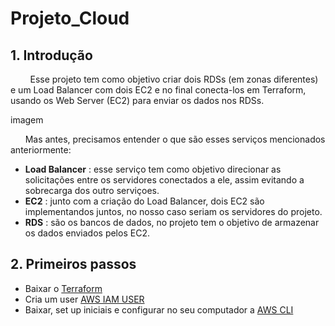 # Projeto_Cloud

## 1. Introdução
&nbsp;
&nbsp;&nbsp;&nbsp;&nbsp;&nbsp;&nbsp;Esse projeto tem como objetivo criar dois RDSs (em zonas diferentes) e um Load Balancer com dois EC2 e no final conecta-los em Terraform,
usando os 
Web Server (EC2) para enviar os dados nos RDSs.

imagem

&nbsp;&nbsp;&nbsp;&nbsp;&nbsp;&nbsp;Mas antes, precisamos entender o que são esses serviços mencionados anteriormente: 

- **Load Balancer** : esse serviço tem como objetivo direcionar as solicitações entre os servidores conectados a ele, assim evitando a sobrecarga dos outro serviçoes.
- **EC2** : junto com a criação do Load Balancer, dois EC2 são implementandos juntos, no nosso caso seriam os servidores do projeto.
- **RDS** : são os bancos de dados, no projeto tem o objetivo de armazenar os dados enviados pelos EC2.

## 2. Primeiros passos
- Baixar o [Terraform](https://youtu.be/Cn6xYf0QJME)
- Cria um user [AWS IAM USER](https://youtu.be/LhAyqaZwYKE)
- Baixar, set up iniciais e configurar no seu computador a [AWS CLI](https://youtu.be/XxTcw7UTues)


